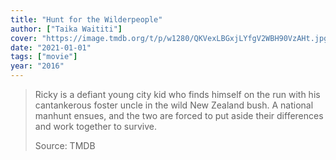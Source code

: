 ```yaml
---
title: "Hunt for the Wilderpeople"
author: ["Taika Waititi"]
cover: "https://image.tmdb.org/t/p/w1280/QKVexLBGxjLYfgV2WBH90VzAHt.jpg"
date: "2021-01-01"
tags: ["movie"]
year: "2016"
---
```


> Ricky is a defiant young city kid who finds himself on the run with his cantankerous foster uncle in the wild New Zealand bush. A national manhunt ensues, and the two are forced to put aside their differences and work together to survive.
>
> Source: TMDB
